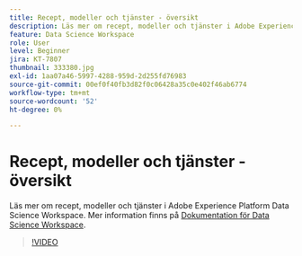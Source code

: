 ```yaml
---
title: Recept, modeller och tjänster - översikt
description: Läs mer om recept, modeller och tjänster i Adobe Experience Platform Data Science Workspace.
feature: Data Science Workspace
role: User
level: Beginner
jira: KT-7807
thumbnail: 333380.jpg
exl-id: 1aa07a46-5997-4288-959d-2d255fd76983
source-git-commit: 00ef0f40fb3d82f0c06428a35c0e402f46ab6774
workflow-type: tm+mt
source-wordcount: '52'
ht-degree: 0%

---
```


# Recept, modeller och tjänster - översikt

Läs mer om recept, modeller och tjänster i Adobe Experience Platform Data Science Workspace. Mer information finns på [Dokumentation för Data Science Workspace](https://experienceleague.adobe.com/docs/experience-platform/data-science-workspace/home.html).

>[!VIDEO](https://video.tv.adobe.com/v/333380?learn=on)

